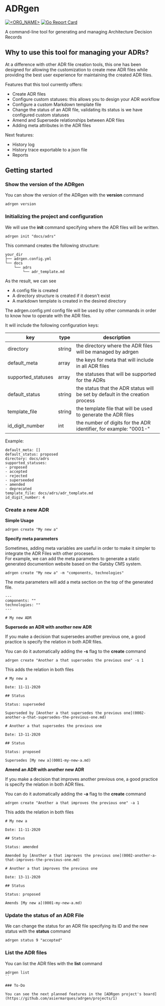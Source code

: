 # ADRgen

[![<ORG_NAME>](https://circleci.com/gh/asiermarques/adrgen.svg?style=svg)](https://circleci.com/gh/asiermarques/adrgen) [![Go Report Card](https://goreportcard.com/badge/github.com/asiermarques/adrgen)](https://goreportcard.com/report/github.com/asiermarques/adrgen)

A command-line tool for generating and managing Architecture Decision Records

## Why to use this tool for managing your ADRs?

At a difference with other ADR file creation tools, this one has been designed for allowing the customization to 
create mew ADR files while providing the best user experience for maintaining the created ADR files.

Features that this tool currently offers:

* Create ADR files 
* Configure custom statuses: this allows you to design your ADR workflow
* Configure a custom Markdown template file
* Change the status of an ADR file, validating its status is we have configured custom statuses
* Amend and Supersede relationships between ADR files
* Adding meta attributes in the ADR files

Next features:

* History log
* History trace exportable to a json file
* Reports


## Getting started

### Show the version of the ADRgen

You can show the version of the ADRgen with the **version** command

```
adrgen version
```

### Initializing the project and configuration

We will use the **init** command specifying where the ADR files will be written. 

```
adrgen init "docs/adrs"
```

This command creates the following structure:

```
your_dir
├── adrgen.config.yml
└── docs
    └── adrs
        └── adr_template.md
```

As the result, we can see
* A config file is created
* A directory structure is created if it doesn't exist
* A markdown template is created in the desired directory


The adrgen.config.yml config file will be used by other commands in order to know how to operate with the ADR files.

It will include the following configuration keys:

| key                | type       | description                                                                   |
|--------------------|------------|-------------------------------------------------------------------------------|
| directory          | string     | the directory where the ADR files will be managed by adrgen                   |
| default_meta       | array      | the keys for meta that will include in all ADR files                          |
| supported_statuses | array      | the statuses that will be supported for the ADRs                              |
| default_status     | string     | the status that the ADR status will be set by default in the creation process |
| template_file      | string     | the template file that will be used to generate the ADR files                 |
| id_digit_number    | int        | the number of digits for the ADR identifier, for example: "0001-"             |

Example:

````
default_meta: []
default_status: proposed
directory: docs/adrs
supported_statuses:
- proposed
- accepted
- rejected
- superseeded
- amended
- deprecated
template_file: docs/adrs/adr_template.md
id_digit_number: 4
````

### Create a new ADR

**Simple Usage**

```
adrgen create "My new a"
```

**Specify meta parameters**

Sometimes, adding meta variables are useful in order to make it simpler to integrate the ADR Files with other proceses.  
For example, we can add the meta parameters to generate a static generated documention website based on the Gatsby CMS system.

```
adrgen create "My new a" -m "components, technologies"
```

The meta parameters will add a meta section on the top of the generated file.  
```
---
components: ""
technologies: ""
---

# My new ADR
```

**Supersede an ADR with another new ADR**

If you make a decision that supersedes another previous one, a good practice is specify the relation in both ADR files.

You can do it automatically adding the **-s** flag to the **create** command

```
adrgen create "Another a that supersedes the previous one" -s 1
```

This adds the relation in both files

```
# My new a

Date: 11-11-2020

## Status

Status: superseded

Superseded by [Another a that supersedes the previous one](0002-another-a-that-supersedes-the-previous-one.md)
```

```
# Another a that supersedes the previous one

Date: 13-11-2020

## Status

Status: proposed

Supersedes [My new a](0001-my-new-a.md)
```

**Amend an ADR with another new ADR**

If you make a decision that improves another previous one, a good practice is specify the relation in both ADR files.

You can do it automatically adding the **-a** flag to the **create** command

```
adrgen create "Another a that improves the previous one" -a 1
```

This adds the relation in both files

```
# My new a

Date: 11-11-2020

## Status

Status: amended

Amended by [Another a that improves the previous one](0002-another-a-that-improves-the-previous-one.md)
```

```
# Another a that improves the previous one

Date: 13-11-2020

## Status

Status: proposed

Amends [My new a](0001-my-new-a.md)
```

### Update the status of an ADR File

We can change the status for an ADR file specifying its ID and the new status with the **status** command

```
adrgen status 9 "accepted"
```

### List the ADR files

You can list the ADR files with the **list** command

```
adrgen list
``

### To-Do

You can see the next planned features in the [ADRgen project's board](https://github.com/asiermarques/adrgen/projects/1)
